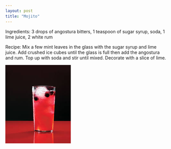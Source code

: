 ```yaml
---
layout: post
title: "Mojito"
---
```


Ingredients: 3 drops of angostura bitters, 1 teaspoon of sugar syrup, soda, 1 lime juice, 2 white rum

Recipe: Mix a few mint leaves in the glass with the sugar syrup and lime juice. Add crushed ice cubes until the glass is full then add the angostura and rum. Top up with soda and stir until mixed. Decorate with a slice of lime.

<img src="download-1.jpg">
